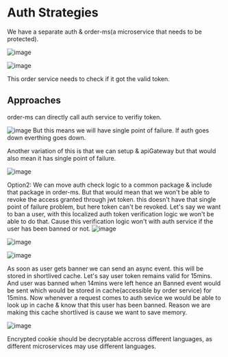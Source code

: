 # Auth Strategies

We have a separate auth & order-ms(a microservice that needs to be protected).

![image](https://user-images.githubusercontent.com/44992984/216506439-1fe86d89-101a-495e-ad6d-65bd0e7d2c7e.png)

![image](https://user-images.githubusercontent.com/44992984/216506692-9a532957-9f5e-40bf-ad9b-1c677cd432d0.png)

This order service needs to check if it got the valid token.

## Approaches
order-ms can directly call auth service to verifiy token.

![image](https://user-images.githubusercontent.com/44992984/216507464-c0d6a99e-b29c-424b-a14f-9ab23be604a6.png)
But this means we will have single point of failure. If auth goes down everthing goes down. 

Another variation of this is that we can setup & apiGateway but that would also mean it has single point of failure. 

![image](https://user-images.githubusercontent.com/44992984/216507736-1b43c91b-6917-487e-b0c1-c6ef452a32f0.png)


Option2: We can move auth check logic to a common package  & include that package in order-ms. 
But that would mean that we won't be able to revoke the access granted through jwt token.
this doesn't have that single point of failure problem, but here token can't be revoked.
Let's say we want to ban a user, with this localized auth token verification logic we won't be able to do that. Cause this verification logic won't with auth service if the user has been banned or not. 
![image](https://user-images.githubusercontent.com/44992984/216507859-76512c6b-436b-4cd2-b685-ac946eb71796.png)


![image](https://user-images.githubusercontent.com/44992984/216509021-a132bbfb-9e76-43f5-a724-ec2250162651.png)

![image](https://user-images.githubusercontent.com/44992984/216509278-cff80a47-0c7e-4967-837e-0840434ce71c.png)

As soon as user gets banner we can send an async event. this will be stored in shortlived cache. Let's say user token remains valid for 15mins. And user was banned when 14mins were left hence an Banned event would be sent which would be stored in cache(accessible by order service) for 15mins. Now whenever a request comes to auth sevice we would be able to look up in cache & know that this user has been banned. Reason we are making this cache shortlived is cause we want to save memory. 



![image](https://user-images.githubusercontent.com/44992984/216509896-160eecc2-7d62-4f5c-a9be-6e461c15a763.png)

Encrypted cookie should be decryptable accross different languages, as different microservices may use different languages.
